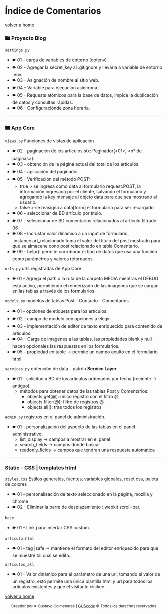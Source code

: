 # Índice de Comentarios
[volver a home](../README.md)

### 🖿 Proyecto Blog

`settings.py` 
* 🠶 01 - carga de variables de entorno (dotenv)
* 🠶 02 - Agregar la secret_key al .gitignore y llevarla a variable de entorno .env.
* 🠶 03 - Asignación de nombre al sitio web.
* 🠶 04 - Variable para ejecución asíncrona.
* 🠶 05 - Requests atómicos para la base de datos, impide la duplicación de datos y consultas rápidas.
* 🠶 06 - Configuraciónde zona horaria.

---

### 🖿 App Core

`views.py` 
Funciones de vistas de aplicación
* 🠶 02 - paginación de los artículos stx: Paginador(<01>, <n° de paǵinas>).
* 🠶 03 - obtención de la página actual del total de los artículos.
* 🠶 04 - aplicación del paginador.
* 🠶 05 - Verificación del método POST: 
    * true > se ingresa como data al formulario request.POST, la información ingresada por el cliente, salvando el formulario y agregando la key mensaje al objeto data para que sea mostrado al usuario.
    * false > se reasigna a data[form] el formulario para ser recargado
* 🠶 06 - seleccionar de BD artículo por título.
* 🠶 07 - seleccionar de BD comentarios relacionados al artículo filtrado 06
* 🠶 08 - Incrustar valor dinámico a un input de formulario, .instance.art_relacionado toma el valor del título del post mostrado para que se almacene cono post relacionado en tabla Comentario.
* 🠶 09 - help(): permite corroborar el tipo de datos que usa una función como parámetros y valores retornados.



`urls.py`
urls registradas de App Core
* 🠶 01 - Agrega el path o la ruta de la carpeta MEDIA mientras el DEBUG está activo, permitiendo el renderizado de las imágenes que se cargan en las tablas a través de los formularios.



`models.py`
modelos de tablas Post - Contacto - Comentarios
* 🠶 01 - opciones de etiqueta para los artículos.
* 🠶 02 - campo de modelo con opciones a elegir.
* 🠶 03 - implementación de editor de texto enriquecido para contenido de artículos.
* 🠶 04 - Carga de imagenes a las tablas, las propiedades blank y null hacen opcionales las respuestas en los formularios.
* 🠶 05 - propiedad editable -> permite un campo oculto en el formulario html.



`services.py`
obtención de data - patrón **Service Layer**
* 🠶 01 - solicitud a BD de los artículos ordenados por fecha (reciente -> antiguo).
    * métodos para obtener datos de las tablas Post y Comentarios:
        * objects.get(@): unico registro con el filtro @
        * objects.filter(@): filtro de registros @
        * objects.all(): trae todos los registros



`admin.py`
registros en el panel de administración.
* 🠶 01 - personalización del aspecto de las tablas en el panel administrativo:
    * list_display -> campos a mostrar en el panel
    * search_fields -> campos donde buscar
    * readonly_fields -> campos que tendran una respuesta automática

---

### Static - CSS | templates html

`styles.css`
Estilos generales, fuentes, variables globales, reset css, paleta de colores
* 🠶 01 - personalización de texto seleccionado en la página, mozilla y chrome
* 🠶 02 - Eliminar la barra de desplazamiento ::webkit scroll-bar.

`base`
* 🠶 01 - Link para insertar CSS custom.

`articulo.html`
* 🠶 01 - tag |safe => mantiene el formato del editor enriquecido para que se muestre tal cual se edita.

`articulos_all`
* 🠶 01 - Valor dinámico para el parámetro de una url, tomando el valor de un registro, esto permite una única plantilla html y url para todos los artículos existentes y que el visitante clickee.


[volver a home](../README.md)
<br>
<div align="center">
    <span style="font-size: 12px;">Creador por 🠮 Gustavo Colmenares | 
        <a href='https://gustavo9481.github.io/Portafolio/' target="_blank" class="autor__a">GUScode</a>
        © Todos los derechos reservados</span>
</div>

